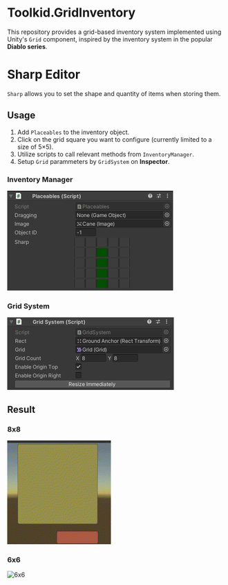 # Toolkid.GridInventory

This repository provides a grid-based inventory system implemented using Unity's `Grid` component, inspired by the inventory system in the popular **Diablo series**.

# Sharp Editor

`Sharp` allows you to set the shape and quantity of items when storing them.

## Usage

1. Add `Placeables` to the inventory object.
2. Click on the grid square you want to configure (currently limited to a size of 5×5).
3. Utilize scripts to call relevant methods from `InventoryManager`.
4. Setup `Grid` parammeters by `GridSystem` on **Inspector**.

### Inventory Manager
![Manager](https://github.com/hhs456/com.toolkid.gridinventory/blob/main/Description/Inspector.jpg)

### Grid System
![Settings](https://github.com/hhs456/com.toolkid.gridinventory/blob/main/Description/GridSettings.jpg)

## Result

### 8x8
![8x8](https://github.com/hhs456/com.toolkid.gridinventory/blob/main/Description/Result_8x8.gif)

### 6x6
![6x6](https://github.com/hhs456/com.toolkid.gridinventory/blob/main/Description/Result_6x6.gif)
